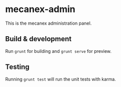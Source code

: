 # mecanex-admin

This is the mecanex administration panel. 

## Build & development

Run `grunt` for building and `grunt serve` for preview.

## Testing

Running `grunt test` will run the unit tests with karma.
